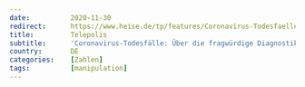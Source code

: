 ```yaml
---
date:          2020-11-30
redirect:      https://www.heise.de/tp/features/Coronavirus-Todesfaelle-Ueber-die-fragwuerdige-Diagnostik-und-die-irrefuehrende-Darstellung-in-4973792.html
title:         Telepolis
subtitle:      'Coronavirus-Todesfälle: Über die fragwürdige Diagnostik und die irreführende Darstellung in Regierungserklärungen'
country:       DE
categories:    [Zahlen]
tags:          [manipulation]
---
```

